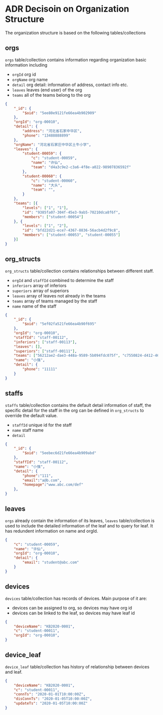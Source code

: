 # ADR Decisoin on Organization Structure
The organization structure is based on the following tables/collections
## orgs 
`orgs` table/collection contains information regarding organization basic information including
* `orgId` org id
* `orgName` org name
* `detail` org detail: information of address, contact info etc.
* `leaves` leaves (end user) of the org
* `teams` all of the teams belong to the org
``` json
{
    "_id": {
        "$oid": "5ee80e9121fe66ea4b902909"
    },
    "orgId": "org-00010",
    "detail": {
        "address": "河北省石家中华区",
        "phone": "13488888899"
    },
    "orgName": "河北省石家庄中华区土牛小学",
    "leaves": {
        "student-00059": {
            "c": "student-00059",
            "name": "许仙",
            "team": "d4a3c9e2-c3a6-4f8e-a022-98907836592f"
        },
        "student-00060": {
            "c": "student-00060",
            "name": "大头",
            "team": "",
        }
    },
    "teams": [{
        "levels": ["1", "1"],
        "id": "9385fa07-304f-45e3-9ab5-70210dca8f6f",
        "members": ["student-00054"]
    }, {
        "levels": ["1", "2"],
        "id": "bfd22d21-ece7-4367-8836-56acb4d2f9c8",
        "members": ["student-00053", "student-00055"]
    }]
}
```
## org_structs
`org_structs` table/collection contains relationships between different staff. 
* `orgId` and `staffId` combined to determine the staff
* `inferiors` array of inferiors
* `superiors` array of superiors
* `leaves` array of leaves not already in the teams
* `teams` array of teams managed by the staff
* `name` name of the staff

```json
{
    "_id": {
        "$oid": "5ef02fa521fe66ea4b90f695"
    },
    "orgId": "org-00010",
    "staffId": "staff-00112",
    "inferiors": ["staff-00113"],
    "leaves": [],
    "superiors": ["staff-00111"],
    "teams": ["56212ae2-dae3-448a-9589-5b094fdc075f", "c7550824-d412-466c-a074-541f2d0efa87"],
    "name": "小强",
    "detail": {
        "phone": "11111"
    }
}
```

## staffs

`staffs` table/collection contains the default detail information of staff, the specific detail for the staff in the org can be defined in `org_structs` to override the default value.

* `staffId` unique id for the staff
* `name` staff name
* `detail`

```json
{
    "_id": {
        "$oid": "5eebec6d21fe66ea4b909abd"
    },
    "staffId": "staff-00112",
    "name": "小强",
    "detail": {
        "phone":"111",
        "email":"a@b.com",
        "homepage":"www.abc.com/def"
    },
}
```

## leaves
`orgs` already contain the information of its leaves, `leaves` table/collection is used to include the detailed information of the leaf and to query for leaf. It has redundent information on name and orgId.

```json
{
    "c": "student-00059",
    "name": "许仙",
    "orgId": "org-00010",
    "detail": {
        "email": "student@abc.com"
    }
}
```

## devices
`devices` table/collection has records of devices. Main purpose of it are:
* devices can be assigned to org, so devices may have org id
* devices can be linked to the leaf, so devices may have leaf id

```json
{
    "deviceName": "KB2020-0001",
    "c": "student-00011",
    "orgId": "org-00010",
}
```

## device_leaf
`device_leaf` table/collection has history of relationship between devices and leaf.

```json
{
    "deviceName": "KB2020-0001",
    "c": "student-00011",
    "connTs": "2020-01-01T10:00:00Z",
    "disConnTs": "2020-01-05T10:00:00Z",
    "updateTs": "2020-01-05T10:00:00Z"
}
```